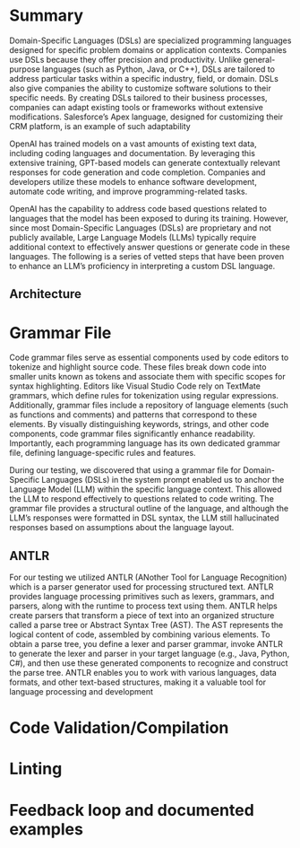 # Summary
Domain-Specific Languages (DSLs) are specialized programming languages designed for specific problem domains or application contexts. Companies use DSLs because they offer precision and productivity. Unlike general-purpose languages (such as Python, Java, or C++), DSLs are tailored to address particular tasks within a specific industry, field, or domain. DSLs also give companies the ability to customize software solutions to their specific needs. By creating DSLs tailored to their business processes, companies can adapt existing tools or frameworks without extensive modifications. Salesforce’s Apex language, designed for customizing their CRM platform, is an example of such adaptability

OpenAI has trained models on a vast amounts of existing text data, including coding languages and documentation. By leveraging this extensive training, GPT-based models can generate contextually relevant responses for code generation and code completion. Companies and developers utilize these models to enhance software development, automate code writing, and improve programming-related tasks.

OpenAI has the capability to address code based questions related to languages that the model has been exposed to during its training. However, since most Domain-Specific Languages (DSLs) are proprietary and not publicly available, Large Language Models (LLMs) typically require additional context to effectively answer questions or generate code in these languages. The following is a series of vetted steps that have been proven to enhance an LLM’s proficiency in interpreting a custom DSL language.

## Architecture

# Grammar File
Code grammar files serve as essential components used by code editors to tokenize and highlight source code. These files break down code into smaller units known as tokens and associate them with specific scopes for syntax highlighting. Editors like Visual Studio Code rely on TextMate grammars, which define rules for tokenization using regular expressions. Additionally, grammar files include a repository of language elements (such as functions and comments) and patterns that correspond to these elements. By visually distinguishing keywords, strings, and other code components, code grammar files significantly enhance readability. Importantly, each programming language has its own dedicated grammar file, defining language-specific rules and features.

During our testing, we discovered that using a grammar file for Domain-Specific Languages (DSLs) in the system prompt enabled us to anchor the Language Model (LLM) within the specific language context. This allowed the LLM to respond effectively to questions related to code writing. The grammar file provides a structural outline of the language, and although the LLM’s responses were formatted in DSL syntax, the LLM still hallucinated responses based on assumptions about the language layout.

## ANTLR
For our testing we utilized ANTLR (ANother Tool for Language Recognition) which is a parser generator used for processing structured text. ANTLR provides language processing primitives such as lexers, grammars, and parsers, along with the runtime to process text using them. ANTLR helps create parsers that transform a piece of text into an organized structure called a parse tree or Abstract Syntax Tree (AST). The AST represents the logical content of code, assembled by combining various elements. To obtain a parse tree, you define a lexer and parser grammar, invoke ANTLR to generate the lexer and parser in your target language (e.g., Java, Python, C#), and then use these generated components to recognize and construct the parse tree. ANTLR enables you to work with various languages, data formats, and other text-based structures, making it a valuable tool for language processing and development

# Code Validation/Compilation

# Linting

# Feedback loop and documented examples
